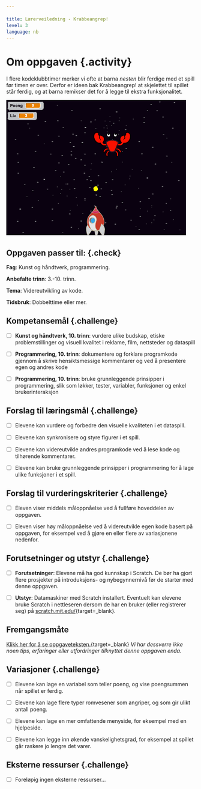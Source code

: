 ```yaml
---

title: Lærerveiledning - Krabbeangrep!
level: 3
language: nb
---
```



# Om oppgaven {.activity}

I flere kodeklubbtimer merker vi ofte at barna _nesten_ blir ferdige med et
spill før timen er over. Derfor er ideen bak Krabbeangrep! at skjelettet til
spillet står ferdig, og at barna remikser det for å legge til ekstra
funksjonalitet.

![](krabbeangrep_remiks.png)

## Oppgaven passer til: {.check}

 __Fag__: Kunst og håndtverk, programmering.
 
__Anbefalte trinn__: 3.-10. trinn.

__Tema__: Videreutvikling av kode.

__Tidsbruk__: Dobbelttime eller mer.

## Kompetansemål {.challenge}

- [ ] __Kunst og håndtverk, 10. trinn__: vurdere ulike budskap, etiske
      problemstillinger og visuell kvalitet i reklame, film, nettsteder og
      dataspill

- [ ] __Programmering, 10. trinn__: dokumentere og forklare programkode gjennom
      å skrive hensiktsmessige kommentarer og ved å presentere egen og andres
      kode

- [ ] __Programmering, 10. trinn__: bruke grunnleggende prinsipper i
      programmering, slik som løkker, tester, variabler, funksjoner og enkel
      brukerinteraksjon

## Forslag til læringsmål {.challenge}

- [ ] Elevene kan vurdere og forbedre den visuelle kvaliteten i et dataspill.

- [ ] Elevene kan synkronisere og styre figurer i et spill.

- [ ] Elevene kan videreutvikle andres programkode ved å lese kode og tilhørende
      kommentarer.

- [ ] Elevene kan bruke grunnleggende prinsipper i programmering for å lage
      ulike funksjoner i et spill.

## Forslag til vurderingskriterier {.challenge}

- [ ] Eleven viser middels måloppnåelse ved å fullføre hoveddelen av oppgaven.

- [ ] Eleven viser høy måloppnåelse ved å videreutvikle egen kode basert på
      oppgaven, for eksempel ved å gjøre en eller flere av variasjonene
      nedenfor.

## Forutsetninger og utstyr {.challenge}

- [ ] __Forutsetninger__: Elevene må ha god kunnskap i Scratch. De bør ha gjort
      flere prosjekter på introduksjons- og nybegynnernivå før de starter med
      denne oppgaven.

- [ ] __Utstyr__: Datamaskiner med Scratch installert. Eventuelt kan elevene
      bruke Scratch i nettleseren dersom de har en bruker (eller registrerer
      seg) på [scratch.mit.edu/](http://scratch.mit.edu/){target=_blank}.

## Fremgangsmåte

[Klikk her for å se
oppgaveteksten.](../krabbeangrep_remiks/krabbeangrep_remiks.html){target=_blank}
_Vi har dessverre ikke noen tips, erfaringer eller utfordringer tilknyttet denne
oppgaven enda._

## Variasjoner {.challenge}

- [ ] Elevene kan lage en variabel som teller poeng, og vise poengsummen når
      spillet er ferdig.

- [ ] Elevene kan lage flere typer romvesener som angriper, og som gir ulikt
      antall poeng.

- [ ] Elevene kan lage en mer omfattende menyside, for eksempel med en
      hjelpeside.

- [ ] Elevene kan legge inn økende vanskelighetsgrad, for eksempel at spillet går raskere jo lengre det varer.

## Eksterne ressurser {.challenge}

- [ ] Foreløpig ingen eksterne ressurser...
